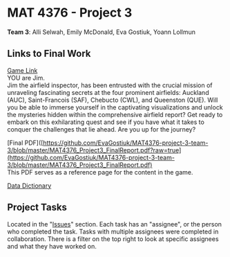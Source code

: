 # MAT 4376 - Project 3

**Team 3**: Alli Selwah, Emily McDonald, Eva Gostiuk, Yoann Lollmun

## Links to Final Work

[Game Link](https://vivante.itch.io/flying-through-borealia-queueing-systems)<br />
YOU are Jim. <br />
Jim the airfield inspector, has been entrusted with the crucial mission of unraveling fascinating secrets at the four prominent airfields: Auckland (AUC), Saint-Francois (SAF), Chebucto (CWL), and Queenston (QUE). Will you be able to immerse yourself in the captivating visualizations and unlock the mysteries hidden within the comprehensive airfield report? Get ready to embark on this exhilarating quest and see if you have what it takes to conquer the challenges that lie ahead. Are you up for the journey?



[Final PDF]([https://github.com/EvaGostiuk/MAT4376-project-3-team-3/blob/master/MAT4376_Project3_FinalReport.pdf?raw=true](https://github.com/EvaGostiuk/MAT4376-project-3-team-3/blob/master/MAT4376_Project3_FinalReport.pdf)  <br />
This PDF serves as a reference page for the content in the game.

[Data Dictionary](https://docs.google.com/spreadsheets/d/17IvA-PzzZUNexGkVtO7XhCBO8_0ab7jI1joA-3qYwgg/edit?usp=sharing)

## Project Tasks

Located in the "[Issues](https://github.com/EvaGostiuk/MAT4376-project-3-team-3/issues)" section. Each task has an "assignee", or the person who completed the task. Tasks with multiple assignees were completed in collaboration. There is a filter on the top right to look at specific assignees and what they have worked on.
